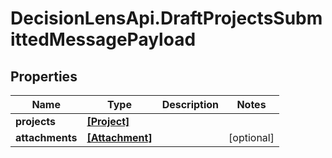 # DecisionLensApi.DraftProjectsSubmittedMessagePayload

## Properties
Name | Type | Description | Notes
------------ | ------------- | ------------- | -------------
**projects** | [**[Project]**](Project.md) |  | 
**attachments** | [**[Attachment]**](Attachment.md) |  | [optional] 


